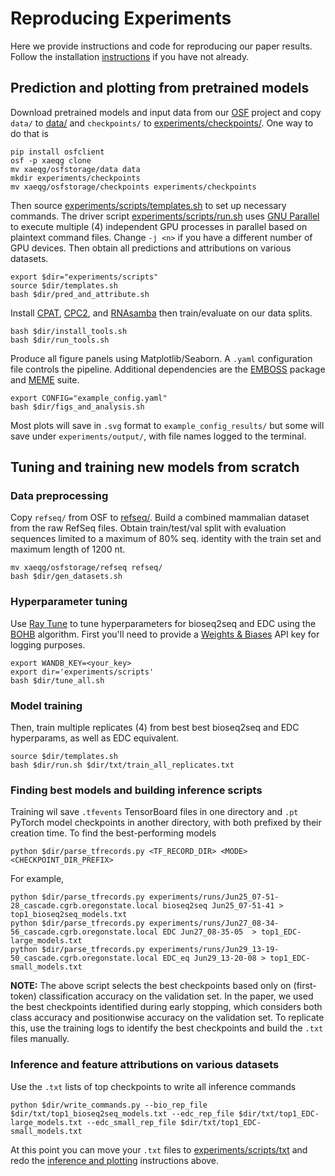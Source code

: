 # Reproducing Experiments
Here we provide instructions and code for reproducing our paper results. Follow the installation [instructions](../README.md) if you have not already. 

## Prediction and plotting from pretrained models

Download pretrained models and input data from our [OSF](https://osf.io/xaeqg/) project and copy `data/` to [data/](data/) and `checkpoints/` to [experiments/checkpoints/](experiments/checkpoints/). One way to do that is

```
pip install osfclient
osf -p xaeqg clone
mv xaeqg/osfstorage/data data
mkdir experiments/checkpoints
mv xaeqg/osfstorage/checkpoints experiments/checkpoints
```
Then source [experiments/scripts/templates.sh](scripts/templates.sh) to set up necessary commands. 
The driver script [experiments/scripts/run.sh](scripts/run.sh) uses [GNU Parallel](https://www.gnu.org/software/parallel/) to execute multiple (4) independent GPU processes in parallel based on plaintext command files. Change `-j <n>` if you have a different number of GPU devices. Then obtain all predictions and attributions on various datasets. 

```
export $dir="experiments/scripts"
source $dir/templates.sh
bash $dir/pred_and_attribute.sh
```
Install [CPAT](https://cpat.readthedocs.io/en/latest/#installation), [CPC2](http://cpc2.gao-lab.org/download.php), and [RNAsamba](https://apcamargo.github.io/RNAsamba/installation/) then train/evaluate on our data splits.
```
bash $dir/install_tools.sh
bash $dir/run_tools.sh
```
Produce all figure panels using Matplotlib/Seaborn. A `.yaml` configuration file controls the pipeline. Additional dependencies are the [EMBOSS](https://emboss.sourceforge.net/download/) package and [MEME](https://meme-suite.org/meme/doc/download.html) suite.
```
export CONFIG="example_config.yaml"
bash $dir/figs_and_analysis.sh
```
Most plots will save in `.svg` format to `example_config_results/` but some will save under `experiments/output/`, with file names logged to the terminal.

## Tuning and training new models from scratch
### Data preprocessing
Copy `refseq/` from OSF to [refseq/](refseq/). Build a combined mammalian dataset from the raw RefSeq files. Obtain train/test/val split with evaluation sequences limited to a maximum of 80% seq. identity with the train set and maximum length of 1200 nt.
```
mv xaeqg/osfstorage/refseq refseq/ 
bash $dir/gen_datasets.sh
```
### Hyperparameter tuning
Use [Ray Tune](https://docs.ray.io/en/latest/tune/index.html) to tune hyperparameters for bioseq2seq and EDC using the [BOHB](https://proceedings.mlr.press/v80/falkner18a/falkner18a.pdf) algorithm. First you'll need to provide a [Weights & Biases](https://wandb.ai/site) API key for logging purposes.
```
export WANDB_KEY=<your_key>
export dir='experiments/scripts'
bash $dir/tune_all.sh
```
### Model training 
Then, train multiple replicates (4) from best best bioseq2seq and EDC hyperparams, as well as EDC equivalent.

```
source $dir/templates.sh
bash $dir/run.sh $dir/txt/train_all_replicates.txt
```
### Finding best models and building inference scripts
Training wil save `.tfevents` TensorBoard files in one directory and `.pt` PyTorch model checkpoints in another directory, with both prefixed by their creation time. To find the best-performing models
```
python $dir/parse_tfrecords.py <TF_RECORD_DIR> <MODE> <CHECKPOINT_DIR_PREFIX>
```
For example, 
```
python $dir/parse_tfrecords.py experiments/runs/Jun25_07-51-28_cascade.cgrb.oregonstate.local bioseq2seq Jun25_07-51-41 > top1_bioseq2seq_models.txt
python $dir/parse_tfrecords.py experiments/runs/Jun27_08-34-56_cascade.cgrb.oregonstate.local EDC Jun27_08-35-05  > top1_EDC-large_models.txt
python $dir/parse_tfrecords.py experiments/runs/Jun29_13-19-50_cascade.cgrb.oregonstate.local EDC_eq Jun29_13-20-08 > top1_EDC-small_models.txt
```
**NOTE:** The above script selects the best checkpoints based only on (first-token) classification accuracy on the validation set. In the paper, we used the best checkpoints identified during early stopping, which considers both class accuracy and positionwise accuracy on the validation set. To replicate this, use the training logs to identify the best checkpoints and build the `.txt` files manually.
### Inference and feature attributions on various datasets 
Use the `.txt` lists of top checkpoints to write all inference commands
```
python $dir/write_commands.py --bio_rep_file $dir/txt/top1_bioseq2seq_models.txt --edc_rep_file $dir/txt/top1_EDC-large_models.txt --edc_small_rep_file $dir/txt/top1_EDC-small_models.txt 
```
At this point you can move your `.txt` files to [experiments/scripts/txt](experiments/scripts/txt) and redo the [inference and plotting](#prediction-and-plotting-from-pretrained-models) instructions above.
